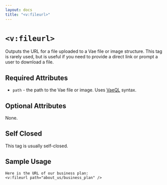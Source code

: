 ```yaml
---
layout: docs
title: "<v:fileurl>"
---
```


# `<v:fileurl>`

Outputs the URL for a file uploaded to a Vae file or image structure.
This tag is rarely used, but is useful if you need to provide a direct
link or prompt a user to download a file.

## Required Attributes

-   `path` - the path to the Vae file or image. Uses
    [VaeQL](#vaeql) syntax.

## Optional Attributes

None.

## Self Closed

This tag is usually self-closed.

## Sample Usage

    Here is the URL of our business plan: 
    <v:fileurl path="about_us/business_plan" />
